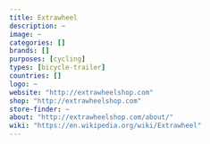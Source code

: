 ```yaml
---
title: Extrawheel
description: ~
image: ~
categories: []
brands: []
purposes: [cycling]
types: [bicycle-trailer]
countries: []
logo: ~
website: "http://extrawheelshop.com"
shop: "http://extrawheelshop.com"
store-finder: ~
about: "http://extrawheelshop.com/about/"
wiki: "https://en.wikipedia.org/wiki/Extrawheel"
---
```

